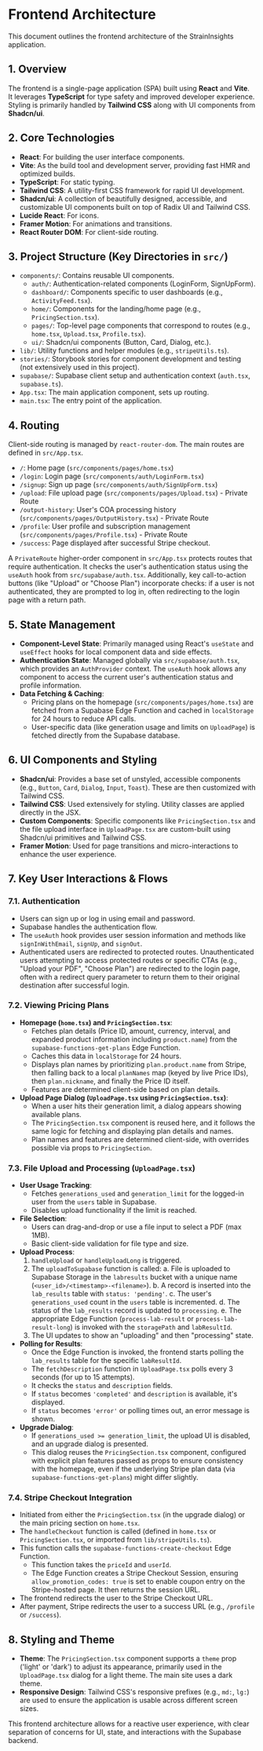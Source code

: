 # Frontend Architecture

This document outlines the frontend architecture of the StrainInsights application.

## 1. Overview

The frontend is a single-page application (SPA) built using **React** and **Vite**. It leverages **TypeScript** for type safety and improved developer experience. Styling is primarily handled by **Tailwind CSS** along with UI components from **Shadcn/ui**.

## 2. Core Technologies

-   **React**: For building the user interface components.
-   **Vite**: As the build tool and development server, providing fast HMR and optimized builds.
-   **TypeScript**: For static typing.
-   **Tailwind CSS**: A utility-first CSS framework for rapid UI development.
-   **Shadcn/ui**: A collection of beautifully designed, accessible, and customizable UI components built on top of Radix UI and Tailwind CSS.
-   **Lucide React**: For icons.
-   **Framer Motion**: For animations and transitions.
-   **React Router DOM**: For client-side routing.

## 3. Project Structure (Key Directories in `src/`)

-   `components/`: Contains reusable UI components.
    -   `auth/`: Authentication-related components (LoginForm, SignUpForm).
    -   `dashboard/`: Components specific to user dashboards (e.g., `ActivityFeed.tsx`).
    -   `home/`: Components for the landing/home page (e.g., `PricingSection.tsx`).
    -   `pages/`: Top-level page components that correspond to routes (e.g., `home.tsx`, `Upload.tsx`, `Profile.tsx`).
    -   `ui/`: Shadcn/ui components (Button, Card, Dialog, etc.).
-   `lib/`: Utility functions and helper modules (e.g., `stripeUtils.ts`).
-   `stories/`: Storybook stories for component development and testing (not extensively used in this project).
-   `supabase/`: Supabase client setup and authentication context (`auth.tsx`, `supabase.ts`).
-   `App.tsx`: The main application component, sets up routing.
-   `main.tsx`: The entry point of the application.

## 4. Routing

Client-side routing is managed by `react-router-dom`. The main routes are defined in `src/App.tsx`.

-   `/`: Home page (`src/components/pages/home.tsx`)
-   `/login`: Login page (`src/components/auth/LoginForm.tsx`)
-   `/signup`: Sign up page (`src/components/auth/SignUpForm.tsx`)
-   `/upload`: File upload page (`src/components/pages/Upload.tsx`) - Private Route
-   `/output-history`: User's COA processing history (`src/components/pages/OutputHistory.tsx`) - Private Route
-   `/profile`: User profile and subscription management (`src/components/pages/Profile.tsx`) - Private Route
-   `/success`: Page displayed after successful Stripe checkout.

A `PrivateRoute` higher-order component in `src/App.tsx` protects routes that require authentication. It checks the user's authentication status using the `useAuth` hook from `src/supabase/auth.tsx`. Additionally, key call-to-action buttons (like "Upload" or "Choose Plan") incorporate checks: if a user is not authenticated, they are prompted to log in, often redirecting to the login page with a return path.

## 5. State Management

-   **Component-Level State**: Primarily managed using React's `useState` and `useEffect` hooks for local component data and side effects.
-   **Authentication State**: Managed globally via `src/supabase/auth.tsx`, which provides an `AuthProvider` context. The `useAuth` hook allows any component to access the current user's authentication status and profile information.
-   **Data Fetching & Caching**:
    -   Pricing plans on the homepage (`src/components/pages/home.tsx`) are fetched from a Supabase Edge Function and cached in `localStorage` for 24 hours to reduce API calls.
    -   User-specific data (like generation usage and limits on `UploadPage`) is fetched directly from the Supabase database.

## 6. UI Components and Styling

-   **Shadcn/ui**: Provides a base set of unstyled, accessible components (e.g., `Button`, `Card`, `Dialog`, `Input`, `Toast`). These are then customized with Tailwind CSS.
-   **Tailwind CSS**: Used extensively for styling. Utility classes are applied directly in the JSX.
-   **Custom Components**: Specific components like `PricingSection.tsx` and the file upload interface in `UploadPage.tsx` are custom-built using Shadcn/ui primitives and Tailwind CSS.
-   **Framer Motion**: Used for page transitions and micro-interactions to enhance the user experience.

## 7. Key User Interactions & Flows

### 7.1. Authentication

-   Users can sign up or log in using email and password.
-   Supabase handles the authentication flow.
-   The `useAuth` hook provides user session information and methods like `signInWithEmail`, `signUp`, and `signOut`.
-   Authenticated users are redirected to protected routes. Unauthenticated users attempting to access protected routes or specific CTAs (e.g., "Upload your PDF", "Choose Plan") are redirected to the login page, often with a redirect query parameter to return them to their original destination after successful login.

### 7.2. Viewing Pricing Plans

-   **Homepage (`home.tsx`) and `PricingSection.tsx`**:
    -   Fetches plan details (Price ID, amount, currency, interval, and expanded product information including `product.name`) from the `supabase-functions-get-plans` Edge Function.
    -   Caches this data in `localStorage` for 24 hours.
    -   Displays plan names by prioritizing `plan.product.name` from Stripe, then falling back to a local `planNames` map (keyed by live Price IDs), then `plan.nickname`, and finally the Price ID itself.
    -   Features are determined client-side based on plan details.
-   **Upload Page Dialog (`UploadPage.tsx` using `PricingSection.tsx`)**:
    -   When a user hits their generation limit, a dialog appears showing available plans.
    -   The `PricingSection.tsx` component is reused here, and it follows the same logic for fetching and displaying plan details and names.
    -   Plan names and features are determined client-side, with overrides possible via props to `PricingSection`.

### 7.3. File Upload and Processing (`UploadPage.tsx`)

-   **User Usage Tracking**:
    -   Fetches `generations_used` and `generation_limit` for the logged-in user from the `users` table in Supabase.
    -   Disables upload functionality if the limit is reached.
-   **File Selection**:
    -   Users can drag-and-drop or use a file input to select a PDF (max 1MB).
    -   Basic client-side validation for file type and size.
-   **Upload Process**:
    1.  `handleUpload` or `handleUploadLong` is triggered.
    2.  The `uploadToSupabase` function is called:
        a.  File is uploaded to Supabase Storage in the `labresults` bucket with a unique name (`<user_id>/<timestamp>-<filename>`).
        b.  A record is inserted into the `lab_results` table with `status: 'pending'`.
        c.  The user's `generations_used` count in the `users` table is incremented.
        d.  The status of the `lab_results` record is updated to `processing`.
        e.  The appropriate Edge Function (`process-lab-result` or `process-lab-result-long`) is invoked with the `storagePath` and `labResultId`.
    3.  The UI updates to show an "uploading" and then "processing" state.
-   **Polling for Results**:
    -   Once the Edge Function is invoked, the frontend starts polling the `lab_results` table for the specific `labResultId`.
    -   The `fetchDescription` function in `UploadPage.tsx` polls every 3 seconds (for up to 15 attempts).
    -   It checks the `status` and `description` fields.
    -   If `status` becomes `'completed'` and `description` is available, it's displayed.
    -   If `status` becomes `'error'` or polling times out, an error message is shown.
-   **Upgrade Dialog**:
    -   If `generations_used >= generation_limit`, the upload UI is disabled, and an upgrade dialog is presented.
    -   This dialog reuses the `PricingSection.tsx` component, configured with explicit plan features passed as props to ensure consistency with the homepage, even if the underlying Stripe plan data (via `supabase-functions-get-plans`) might differ slightly.

### 7.4. Stripe Checkout Integration

-   Initiated from either the `PricingSection.tsx` (in the upgrade dialog) or the main pricing section on `home.tsx`.
-   The `handleCheckout` function is called (defined in `home.tsx` or `PricingSection.tsx`, or imported from `lib/stripeUtils.ts`).
-   This function calls the `supabase-functions-create-checkout` Edge Function.
    -   This function takes the `priceId` and `userId`.
    -   The Edge Function creates a Stripe Checkout Session, ensuring `allow_promotion_codes: true` is set to enable coupon entry on the Stripe-hosted page. It then returns the session URL.
-   The frontend redirects the user to the Stripe Checkout URL.
-   After payment, Stripe redirects the user to a success URL (e.g., `/profile` or `/success`).

## 8. Styling and Theme

-   **Theme**: The `PricingSection.tsx` component supports a `theme` prop ('light' or 'dark') to adjust its appearance, primarily used in the `UploadPage.tsx` dialog for a light theme. The main site uses a dark theme.
-   **Responsive Design**: Tailwind CSS's responsive prefixes (e.g., `md:`, `lg:`) are used to ensure the application is usable across different screen sizes.

This frontend architecture allows for a reactive user experience, with clear separation of concerns for UI, state, and interactions with the Supabase backend. 